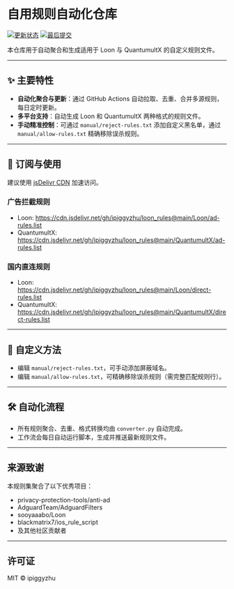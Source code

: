 # 自用规则自动化仓库

[![更新状态](https://img.shields.io/github/actions/workflow/status/ipiggyzhu/loon_rules/update_rules.yml?label=更新状态&style=flat-square)](https://github.com/ipiggyzhu/loon_rules/actions/workflows/update_rules.yml)
[![最后提交](https://img.shields.io/github/last-commit/ipiggyzhu/loon_rules?label=最后提交&style=flat-square)](https://github.com/ipiggyzhu/loon_rules/commits/main)

本仓库用于自动聚合和生成适用于 Loon 与 QuantumultX 的自定义规则文件。

---

## ✨ 主要特性

*   **自动化聚合与更新**：通过 GitHub Actions 自动拉取、去重、合并多源规则，每日定时更新。
*   **多平台支持**：自动生成 Loon 和 QuantumultX 两种格式的规则文件。
*   **手动精准控制**：可通过 `manual/reject-rules.txt` 添加自定义黑名单，通过 `manual/allow-rules.txt` 精确移除误杀规则。

---

## 🚀 订阅与使用

建议使用 [jsDelivr CDN](https://www.jsdelivr.com/) 加速访问。

### 广告拦截规则

- Loon: https://cdn.jsdelivr.net/gh/ipiggyzhu/loon_rules@main/Loon/ad-rules.list
- QuantumultX: https://cdn.jsdelivr.net/gh/ipiggyzhu/loon_rules@main/QuantumultX/ad-rules.list

### 国内直连规则

- Loon: https://cdn.jsdelivr.net/gh/ipiggyzhu/loon_rules@main/Loon/direct-rules.list
- QuantumultX: https://cdn.jsdelivr.net/gh/ipiggyzhu/loon_rules@main/QuantumultX/direct-rules.list

---

## 🔧 自定义方法

- 编辑 `manual/reject-rules.txt`，可手动添加屏蔽域名。
- 编辑 `manual/allow-rules.txt`，可精确移除误杀规则（需完整匹配规则行）。

---

## 🛠️ 自动化流程

- 所有规则聚合、去重、格式转换均由 `converter.py` 自动完成。
- 工作流会每日自动运行脚本，生成并推送最新规则文件。

---

## 来源致谢

本规则集聚合了以下优秀项目：

* privacy-protection-tools/anti-ad
* AdguardTeam/AdguardFilters
* sooyaaabo/Loon
* blackmatrix7/ios_rule_script
* 及其他社区贡献者

---

## 许可证

MIT © ipiggyzhu
